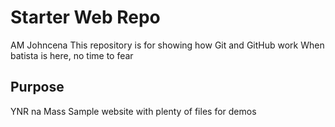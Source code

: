 # Starter Web Repo
AM Johncena
This repository is for showing how Git and GitHub work
When batista is here, no time to fear
## Purpose
YNR na Mass
Sample website with plenty of files for demos
